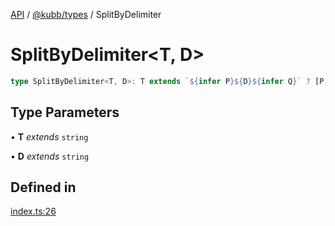 [API](../../../packages.md) / [@kubb/types](../index.md) / SplitByDelimiter

# SplitByDelimiter\<T, D\>

```ts
type SplitByDelimiter<T, D>: T extends `${infer P}${D}${infer Q}` ? [P, ...SplitByDelimiter<Q, D>] : [T];
```

## Type Parameters

• **T** *extends* `string`

• **D** *extends* `string`

## Defined in

[index.ts:26](https://github.com/kubb-project/kubb/blob/41d5fcbd23d143293d72542efcb650e62fa3a210/packages/types/src/index.ts#L26)
